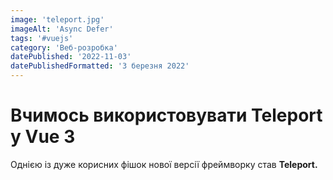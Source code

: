 ```yaml
---
image: 'teleport.jpg'
imageAlt: 'Async Defer'
tags: '#vuejs'
category: 'Веб-розробка'
datePublished: '2022-11-03'
datePublishedFormatted: '3 березня 2022'
---
```


# Вчимось використовувати Teleport у Vue 3 

Однією із дуже корисних фішок нової версії фреймворку став **Teleport.**
